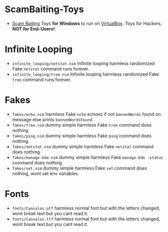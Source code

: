 # ScamBaiting-Toys

- [Scam Baiting](https://wikipedia.org/wiki/Scam_baiting) Toys **for Windows** to run on [VirtualBox](https://www.virtualbox.org). Toys for Hackers, **NOT for End-Users!**.


# Infinite Looping

- `infinite_looping/netstat.nim` Infinite looping harmless randomized Fake `netstat` command runs forever.
- `infinite_looping/tree.nim` Infinite looping harmless randomized Fake `tree` command runs forever.


# Fakes

- `fakes/echo.nim` harmless Fake `echo` echoes if not `bannedWords` found on message else prints `bannedWordsFound`.
- `fakes/tree.nim` dummy simple harmless Fake `tree` command does nothing.
- `fakes/ping.nim` dummy simple harmless Fake `ping` command does nothing.
- `fakes/netstat.nim` dummy simple harmless Fake `netstat` command does nothing.
- `fakes/manage-bde.nim` dummy simple harmless Fake `manage-bde -status` command does nothing.
- `fakes/set.nim` dummy simple harmless Fake `set` command does nothing, wont set env variables.


# Fonts

- `fonts/Cansalos.otf` harmless normal font but with the letters changed, wont break text but you cant read it.
- `fonts/Cansalos.ttf` harmless normal font but with the letters changed, wont break text but you cant read it.


<!--
  fake syskey
  fake cmd
  virus programs
  time wasters
  fake run box
  fake notepad
  fake password prompts
  fake driver scanners
  fake virus scanner
  scammer scanners
-->
